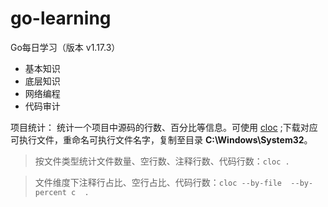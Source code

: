 # go-learning
Go每日学习（版本 v1.17.3）
- 基本知识
- 底层知识
- 网络编程
- 代码审计

项目统计： 统计一个项目中源码的行数、百分比等信息。可使用 [cloc](https://github.com/AlDanial/cloc/releases) ;下载对应可执行文件，重命名可执行文件名字，复制至目录 **C:\Windows\System32**。
> 按文件类型统计文件数量、空行数、注释行数、代码行数：`cloc .` 

> 文件维度下注释行占比、空行占比、代码行数：`cloc --by-file  --by-percent c  .`